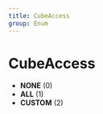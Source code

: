 ```yaml
---
title: CubeAccess
group: Enum
---
```


# CubeAccess<a name="enum-cubeaccess"></a>


- **NONE** (0)
- **ALL** (1)
- **CUSTOM** (2)
